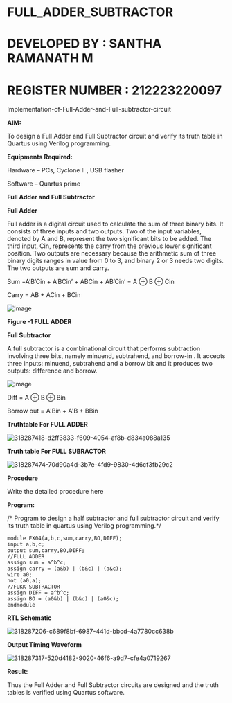 # FULL_ADDER_SUBTRACTOR
# DEVELOPED BY : SANTHA RAMANATH M
# REGISTER NUMBER : 212223220097

Implementation-of-Full-Adder-and-Full-subtractor-circuit

**AIM:**

To design a Full Adder and Full Subtractor circuit and verify its truth table in Quartus using Verilog programming.

**Equipments Required:**

Hardware – PCs, Cyclone II , USB flasher

Software – Quartus prime

**Full Adder and Full Subtractor**

**Full Adder**

Full adder is a digital circuit used to calculate the sum of three binary bits. It consists of three inputs and two outputs. Two of the input variables, denoted by A and B, represent the two significant bits to be added. The third input, Cin, represents the carry from the previous lower significant position. Two outputs are necessary because the arithmetic sum of three binary digits ranges in value from 0 to 3, and binary 2 or 3 needs two digits. The two outputs are sum and carry.

Sum =A’B’Cin + A’BCin’ + ABCin + AB’Cin’ = A ⊕ B ⊕ Cin 

Carry = AB + ACin + BCin

![image](https://github.com/naavaneetha/FULL_ADDER_SUBTRACTOR/assets/154305477/0f30ba51-5ffb-4198-845f-18e054f675e7)

**Figure -1 FULL ADDER**

**Full Subtractor**

A full subtractor is a combinational circuit that performs subtraction involving three bits, namely minuend, subtrahend, and borrow-in . It accepts three inputs: minuend, subtrahend and a borrow bit and it produces two outputs: difference and borrow.

![image](https://github.com/naavaneetha/FULL_ADDER_SUBTRACTOR/assets/154305477/02b24f51-ab51-4304-9ad6-7b81ffc1ead5)

Diff = A ⊕ B ⊕ Bin 

Borrow out = A'Bin + A'B + BBin

**Truthtable For FULL ADDER**

![318287418-d2ff3833-f609-4054-af8b-d834a088a135](https://github.com/Santharamanath/FULL_ADDER_SUBTRACTOR/assets/149035289/7189773a-4572-4538-9852-83dc480d4ef6)

**Truth table For FULL SUBRACTOR**

![318287474-70d90a4d-3b7e-4fd9-9830-4d6cf3fb29c2](https://github.com/Santharamanath/FULL_ADDER_SUBTRACTOR/assets/149035289/1d95b990-e829-44c1-a691-fb6b31e00060)


**Procedure**

Write the detailed procedure here

**Program:**

/* Program to design a half subtractor and full subtractor circuit and verify its truth table in quartus using Verilog programming.*/
```
module EX04(a,b,c,sum,carry,BO,DIFF);
input a,b,c;
output sum,carry,BO,DIFF;
//FULL ADDER
assign sum = a^b^c;
assign carry = (a&b) | (b&c) | (a&c);
wire a0;
not (a0,a);
//FUKK SUBTRACTOR
assign DIFF = a^b^c;
assign BO = (a0&b) | (b&c) | (a0&c);
endmodule

```

**RTL Schematic**

![318287206-c689f8bf-6987-441d-bbcd-4a7780cc638b](https://github.com/Santharamanath/FULL_ADDER_SUBTRACTOR/assets/149035289/dd1e51fc-abd7-44f5-8d73-0f6f4fdd094c)


**Output Timing Waveform**

![318287317-520d4182-9020-46f6-a9d7-cfe4a0719267](https://github.com/Santharamanath/FULL_ADDER_SUBTRACTOR/assets/149035289/3a36db2b-a242-424a-b175-f5a6fa6fcae6)


**Result:**

Thus the Full Adder and Full Subtractor circuits are designed and the truth tables is verified using Quartus software.



